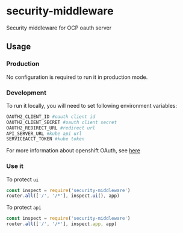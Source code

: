 [comment]: # ( Copyright Contributors to the Open Cluster Management project )

# security-middleware
Security middleware for OCP oauth server
## Usage
### Production
No configuration is required to run it in production mode.
### Development
To run it locally, you will need to set following environment variables:
```bash
OAUTH2_CLIENT_ID #oauth client id
OAUTH2_CLIENT_SECRET #oauth client secret
OAUTH2_REDIRECT_URL #redirect url
API_SERVER_URL #kube api url
SERVICEACCT_TOKEN #kube token
```
For more information about openshift OAuth, see [here](https://docs.openshift.com/container-platform/latest/authentication/configuring-internal-oauth.html#oauth-register-additional-client_configuring-internal-oauth)
### Use it
To protect `ui`
```javascript
const inspect = require('security-middleware')
router.all(['/', '/*'], inspect.ui(), app)
```
To protect `api`
```javascript
const inspect = require('security-middleware')
router.all(['/', '/*'], inspect.app, app)
```